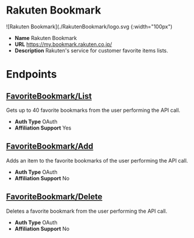 # Rakuten Bookmark

![Rakuten Bookmark](./RakutenBookmark/logo.svg {:width="100px")
* **Name** Rakuten Bookmark
* **URL** https://my.bookmark.rakuten.co.jp/
* **Description** Rakuten's service for customer favorite items lists.

# Endpoints

## [FavoriteBookmark/List](FavoriteBookmarkList)
Gets up to 40 favorite bookmarks from the user performing the API call.
* **Auth Type** OAuth
* **Affiliation Support** Yes

## [FavoriteBookmark/Add](FavoriteBookmarkAdd)
Adds an item to the favorite bookmarks of the user performing the API call.
* **Auth Type** OAuth
* **Affiliation Support** No

## [FavoriteBookmark/Delete](FavoriteBookmarkDelete)
Deletes a favorite bookmark from the user performing the API call.
* **Auth Type** OAuth
* **Affiliation Support** No
